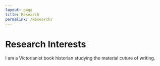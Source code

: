 ```yaml
---
layout: page
title: Research
permalink: /Research/
---
```

# Research Interests

I am a Victorianist book historian studying the material cuture of writing.
